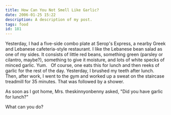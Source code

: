 ```yaml
---
title: How Can You Not Smell Like Garlic?
date: 2006-01-25 15:22
description: A description of my post.
tags: food
id: 181
---
```

Yesterday, I had a five-side combo plate at Serop's Express, a nearby Greek and Lebanese cafeteria-style restaurant.  I like the Lebanese bean salad as one of my sides.  It consists of little red beans, something green (parsley or cilantro, maybe?), something to give it moisture, and lots of white specks of minced garlic.  Yum.
<span class="spanEndPreview">&nbsp;</span>
Of course, one eats this for lunch and then reeks of garlic for the rest of the day.  Yesterday, I brushed my teeth after lunch.  Then, after work, I went to the gym and worked up a sweat on the staircase treadmill for 35 minutes.  That was followed by a shower.

As soon as I got home, Mrs. theskinnyonbenny asked, "Did you have garlic for lunch?"

What can you do?